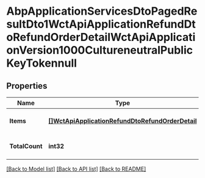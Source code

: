 # AbpApplicationServicesDtoPagedResultDto1WctApiApplicationRefundDtoRefundOrderDetailWctApiApplicationVersion1000CultureneutralPublicKeyTokennull

## Properties
Name | Type | Description | Notes
------------ | ------------- | ------------- | -------------
**Items** | [**[]WctApiApplicationRefundDtoRefundOrderDetail**](WCT.Api.Application.Refund.Dto.RefundOrderDetail.md) |  | [optional] [default to null]
**TotalCount** | **int32** |  | [optional] [default to null]

[[Back to Model list]](../README.md#documentation-for-models) [[Back to API list]](../README.md#documentation-for-api-endpoints) [[Back to README]](../README.md)

